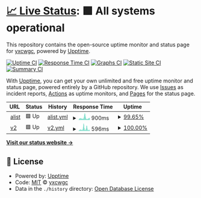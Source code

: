 # [📈 Live Status](https://yxcwgc.github.io/upptime): <!--live status--> **🟩 All systems operational**

This repository contains the open-source uptime monitor and status page for [yxcwgc](https://yxcwgc.github.io/upptime), powered by [Upptime](https://github.com/upptime/upptime).

[![Uptime CI](https://github.com/yxcwgc/upptime/workflows/Uptime%20CI/badge.svg)](https://github.com/yxcwgc/upptime/actions?query=workflow%3A%22Uptime+CI%22)
[![Response Time CI](https://github.com/yxcwgc/upptime/workflows/Response%20Time%20CI/badge.svg)](https://github.com/yxcwgc/upptime/actions?query=workflow%3A%22Response+Time+CI%22)
[![Graphs CI](https://github.com/yxcwgc/upptime/workflows/Graphs%20CI/badge.svg)](https://github.com/yxcwgc/upptime/actions?query=workflow%3A%22Graphs+CI%22)
[![Static Site CI](https://github.com/yxcwgc/upptime/workflows/Static%20Site%20CI/badge.svg)](https://github.com/yxcwgc/upptime/actions?query=workflow%3A%22Static+Site+CI%22)
[![Summary CI](https://github.com/yxcwgc/upptime/workflows/Summary%20CI/badge.svg)](https://github.com/yxcwgc/upptime/actions?query=workflow%3A%22Summary+CI%22)

With [Upptime](https://upptime.js.org), you can get your own unlimited and free uptime monitor and status page, powered entirely by a GitHub repository. We use [Issues](https://github.com/yxcwgc/upptime/issues) as incident reports, [Actions](https://github.com/yxcwgc/upptime/actions) as uptime monitors, and [Pages](https://yxcwgc.github.io/upptime) for the status page.

<!--start: status pages-->
<!-- This summary is generated by Upptime (https://github.com/upptime/upptime) -->
<!-- Do not edit this manually, your changes will be overwritten -->
<!-- prettier-ignore -->
| URL | Status | History | Response Time | Uptime |
| --- | ------ | ------- | ------------- | ------ |
| <img alt="" src="https://icons.duckduckgo.com/ip3/alist.mlxq.cf.ico" height="13"> [alist](https://alist.mlxq.cf/) | 🟩 Up | [alist.yml](https://github.com/yxcwgc/upptime/commits/HEAD/history/alist.yml) | <details><summary><img alt="Response time graph" src="./graphs/alist/response-time-week.png" height="20"> 900ms</summary><br><a href="https://yxcwgc.github.io/upptime/history/alist"><img alt="Response time 900" src="https://img.shields.io/endpoint?url=https%3A%2F%2Fraw.githubusercontent.com%2Fyxcwgc%2Fupptime%2FHEAD%2Fapi%2Falist%2Fresponse-time.json"></a><br><a href="https://yxcwgc.github.io/upptime/history/alist"><img alt="24-hour response time 806" src="https://img.shields.io/endpoint?url=https%3A%2F%2Fraw.githubusercontent.com%2Fyxcwgc%2Fupptime%2FHEAD%2Fapi%2Falist%2Fresponse-time-day.json"></a><br><a href="https://yxcwgc.github.io/upptime/history/alist"><img alt="7-day response time 900" src="https://img.shields.io/endpoint?url=https%3A%2F%2Fraw.githubusercontent.com%2Fyxcwgc%2Fupptime%2FHEAD%2Fapi%2Falist%2Fresponse-time-week.json"></a><br><a href="https://yxcwgc.github.io/upptime/history/alist"><img alt="30-day response time 900" src="https://img.shields.io/endpoint?url=https%3A%2F%2Fraw.githubusercontent.com%2Fyxcwgc%2Fupptime%2FHEAD%2Fapi%2Falist%2Fresponse-time-month.json"></a><br><a href="https://yxcwgc.github.io/upptime/history/alist"><img alt="1-year response time 900" src="https://img.shields.io/endpoint?url=https%3A%2F%2Fraw.githubusercontent.com%2Fyxcwgc%2Fupptime%2FHEAD%2Fapi%2Falist%2Fresponse-time-year.json"></a></details> | <details><summary><a href="https://yxcwgc.github.io/upptime/history/alist">99.65%</a></summary><a href="https://yxcwgc.github.io/upptime/history/alist"><img alt="All-time uptime 99.65%" src="https://img.shields.io/endpoint?url=https%3A%2F%2Fraw.githubusercontent.com%2Fyxcwgc%2Fupptime%2FHEAD%2Fapi%2Falist%2Fuptime.json"></a><br><a href="https://yxcwgc.github.io/upptime/history/alist"><img alt="24-hour uptime 100.00%" src="https://img.shields.io/endpoint?url=https%3A%2F%2Fraw.githubusercontent.com%2Fyxcwgc%2Fupptime%2FHEAD%2Fapi%2Falist%2Fuptime-day.json"></a><br><a href="https://yxcwgc.github.io/upptime/history/alist"><img alt="7-day uptime 99.65%" src="https://img.shields.io/endpoint?url=https%3A%2F%2Fraw.githubusercontent.com%2Fyxcwgc%2Fupptime%2FHEAD%2Fapi%2Falist%2Fuptime-week.json"></a><br><a href="https://yxcwgc.github.io/upptime/history/alist"><img alt="30-day uptime 99.65%" src="https://img.shields.io/endpoint?url=https%3A%2F%2Fraw.githubusercontent.com%2Fyxcwgc%2Fupptime%2FHEAD%2Fapi%2Falist%2Fuptime-month.json"></a><br><a href="https://yxcwgc.github.io/upptime/history/alist"><img alt="1-year uptime 99.65%" src="https://img.shields.io/endpoint?url=https%3A%2F%2Fraw.githubusercontent.com%2Fyxcwgc%2Fupptime%2FHEAD%2Fapi%2Falist%2Fuptime-year.json"></a></details>
| <img alt="" src="https://icons.duckduckgo.com/ip3/v2.mlxq.cf.ico" height="13"> [v2](https://v2.mlxq.cf/) | 🟩 Up | [v2.yml](https://github.com/yxcwgc/upptime/commits/HEAD/history/v2.yml) | <details><summary><img alt="Response time graph" src="./graphs/v2/response-time-week.png" height="20"> 596ms</summary><br><a href="https://yxcwgc.github.io/upptime/history/v2"><img alt="Response time 596" src="https://img.shields.io/endpoint?url=https%3A%2F%2Fraw.githubusercontent.com%2Fyxcwgc%2Fupptime%2FHEAD%2Fapi%2Fv2%2Fresponse-time.json"></a><br><a href="https://yxcwgc.github.io/upptime/history/v2"><img alt="24-hour response time 596" src="https://img.shields.io/endpoint?url=https%3A%2F%2Fraw.githubusercontent.com%2Fyxcwgc%2Fupptime%2FHEAD%2Fapi%2Fv2%2Fresponse-time-day.json"></a><br><a href="https://yxcwgc.github.io/upptime/history/v2"><img alt="7-day response time 596" src="https://img.shields.io/endpoint?url=https%3A%2F%2Fraw.githubusercontent.com%2Fyxcwgc%2Fupptime%2FHEAD%2Fapi%2Fv2%2Fresponse-time-week.json"></a><br><a href="https://yxcwgc.github.io/upptime/history/v2"><img alt="30-day response time 596" src="https://img.shields.io/endpoint?url=https%3A%2F%2Fraw.githubusercontent.com%2Fyxcwgc%2Fupptime%2FHEAD%2Fapi%2Fv2%2Fresponse-time-month.json"></a><br><a href="https://yxcwgc.github.io/upptime/history/v2"><img alt="1-year response time 596" src="https://img.shields.io/endpoint?url=https%3A%2F%2Fraw.githubusercontent.com%2Fyxcwgc%2Fupptime%2FHEAD%2Fapi%2Fv2%2Fresponse-time-year.json"></a></details> | <details><summary><a href="https://yxcwgc.github.io/upptime/history/v2">100.00%</a></summary><a href="https://yxcwgc.github.io/upptime/history/v2"><img alt="All-time uptime 100.00%" src="https://img.shields.io/endpoint?url=https%3A%2F%2Fraw.githubusercontent.com%2Fyxcwgc%2Fupptime%2FHEAD%2Fapi%2Fv2%2Fuptime.json"></a><br><a href="https://yxcwgc.github.io/upptime/history/v2"><img alt="24-hour uptime 100.00%" src="https://img.shields.io/endpoint?url=https%3A%2F%2Fraw.githubusercontent.com%2Fyxcwgc%2Fupptime%2FHEAD%2Fapi%2Fv2%2Fuptime-day.json"></a><br><a href="https://yxcwgc.github.io/upptime/history/v2"><img alt="7-day uptime 100.00%" src="https://img.shields.io/endpoint?url=https%3A%2F%2Fraw.githubusercontent.com%2Fyxcwgc%2Fupptime%2FHEAD%2Fapi%2Fv2%2Fuptime-week.json"></a><br><a href="https://yxcwgc.github.io/upptime/history/v2"><img alt="30-day uptime 100.00%" src="https://img.shields.io/endpoint?url=https%3A%2F%2Fraw.githubusercontent.com%2Fyxcwgc%2Fupptime%2FHEAD%2Fapi%2Fv2%2Fuptime-month.json"></a><br><a href="https://yxcwgc.github.io/upptime/history/v2"><img alt="1-year uptime 100.00%" src="https://img.shields.io/endpoint?url=https%3A%2F%2Fraw.githubusercontent.com%2Fyxcwgc%2Fupptime%2FHEAD%2Fapi%2Fv2%2Fuptime-year.json"></a></details>

<!--end: status pages-->

[**Visit our status website →**](https://yxcwgc.github.io/upptime)

## 📄 License

- Powered by: [Upptime](https://github.com/upptime/upptime)
- Code: [MIT](./LICENSE) © [yxcwgc](https://yxcwgc.github.io/upptime)
- Data in the `./history` directory: [Open Database License](https://opendatacommons.org/licenses/odbl/1-0/)
